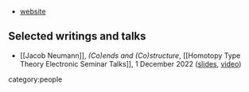 
* [website](https://jacobneu.github.io/education/)

## Selected writings and talks

* [[Jacob Neumann]], *(Co)ends and (Co)structure*, [[Homotopy Type Theory Electronic Seminar Talks]], 1 December 2022 ([slides](https://www.uwo.ca/math/faculty/kapulkin/seminars/hottestfiles/Neumann-2022-12-01-HoTTEST.pdf), [video](https://www.youtube.com/watch?v=X4v5HnnF2-o))

category:people